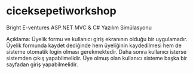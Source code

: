 ciceksepetiworkshop
===================

Bright E-ventures ASP.NET MVC &amp; C#  Yazılım Simülasyonu

Açıklama: Üyelik formu ve kullanıcı giriş ekranının olduğu bir uygulamadır. Üyelik formunda kaydet dediğinde hem üyeliğinin kaydedilmesi hem de sisteme otomatik login olması gerekmektedir. Daha sonra kullanıcı isterse sistemden çıkış yapabilmelidir. Üye olmuş olan kullanıcı sisteme başka bir sayfadan giriş yapabilmelidir.
